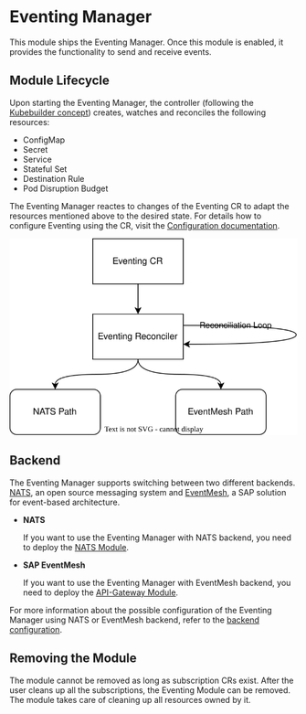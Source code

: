 # Eventing Manager

This module ships the Eventing Manager. Once this module is enabled, it provides the functionality to send and receive events.

## Module Lifecycle

Upon starting the Eventing Manager, the controller (following the [Kubebuilder concept](https://book.kubebuilder.io/architecture.html)) creates, watches and reconciles the following resources:

- ConfigMap
- Secret
- Service
- Stateful Set
- Destination Rule
- Pod Disruption Budget

The Eventing Manager reactes to changes of the Eventing CR to adapt the resources mentioned above to the desired state. For details how to configure Eventing using the CR, visit the [Configuration documentation](02-configuration.md).

![Eventing Manager reconciliation loop](../assets/reconcileLoop.svg)

## Backend

The Eventing Manager supports switching between two different backends. [NATS](https://nats.io/about/), an open source messaging system and [EventMesh](https://www.sap.com/germany/products/technology-platform/integration-suite/capabilities/event-mesh.html), a SAP solution for event-based architecture.

- **NATS**
  
  If you want to use the Eventing Manager with NATS backend, you need to deploy the [NATS Module](https://github.com/kyma-project/nats-manager).

- **SAP EventMesh**

  If you want to use the Eventing Manager with EventMesh backend, you need to deploy the [API-Gateway Module](https://github.com/kyma-project/api-gateway).

For more information about the possible configuration of the Eventing Manager using NATS or EventMesh backend, refer to the [backend configuration](02-configuration.md#reference).

## Removing the Module

The module cannot be removed as long as subscription CRs exist. After the user cleans up all the subscriptions, the Eventing Module can be removed. The module takes care of cleaning up all resources owned by it.
